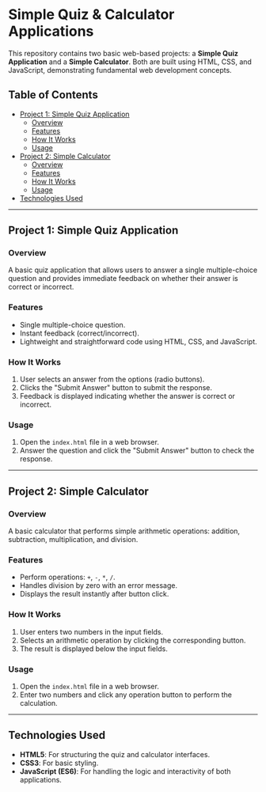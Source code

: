 # Simple Quiz & Calculator Applications

This repository contains two basic web-based projects: a **Simple Quiz Application** and a **Simple Calculator**. Both are built using HTML, CSS, and JavaScript, demonstrating fundamental web development concepts.

## Table of Contents
- [Project 1: Simple Quiz Application](#project-1-simple-quiz-application)
  - [Overview](#overview)
  - [Features](#features)
  - [How It Works](#how-it-works)
  - [Usage](#usage)
- [Project 2: Simple Calculator](#project-2-simple-calculator)
  - [Overview](#overview-1)
  - [Features](#features-1)
  - [How It Works](#how-it-works-1)
  - [Usage](#usage-1)
- [Technologies Used](#technologies-used)

---

## Project 1: Simple Quiz Application

### Overview
A basic quiz application that allows users to answer a single multiple-choice question and provides immediate feedback on whether their answer is correct or incorrect.

### Features
- Single multiple-choice question.
- Instant feedback (correct/incorrect).
- Lightweight and straightforward code using HTML, CSS, and JavaScript.

### How It Works
1. User selects an answer from the options (radio buttons).
2. Clicks the "Submit Answer" button to submit the response.
3. Feedback is displayed indicating whether the answer is correct or incorrect.

### Usage
1. Open the `index.html` file in a web browser.
2. Answer the question and click the "Submit Answer" button to check the response.

---

## Project 2: Simple Calculator

### Overview
A basic calculator that performs simple arithmetic operations: addition, subtraction, multiplication, and division.

### Features
- Perform operations: `+`, `-`, `*`, `/`.
- Handles division by zero with an error message.
- Displays the result instantly after button click.

### How It Works
1. User enters two numbers in the input fields.
2. Selects an arithmetic operation by clicking the corresponding button.
3. The result is displayed below the input fields.

### Usage
1. Open the `index.html` file in a web browser.
2. Enter two numbers and click any operation button to perform the calculation.

---

## Technologies Used
- **HTML5**: For structuring the quiz and calculator interfaces.
- **CSS3**: For basic styling.
- **JavaScript (ES6)**: For handling the logic and interactivity of both applications.
